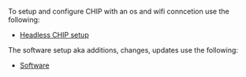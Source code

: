 To setup and configure CHIP with an os and wifi conncetion use the following:
* [Headless CHIP setup](chip_headless_setup.md)

The software setup aka additions, changes, updates use the following:
* [Software](my_chip_software.md)
